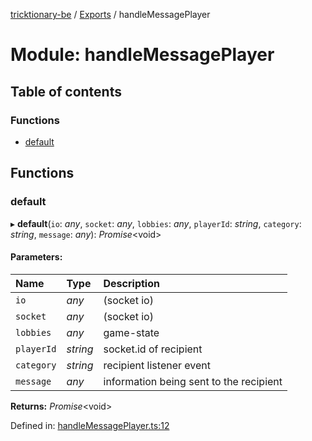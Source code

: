 [tricktionary-be](../README.md) / [Exports](../modules.md) / handleMessagePlayer

# Module: handleMessagePlayer

## Table of contents

### Functions

- [default](handlemessageplayer.md#default)

## Functions

### default

▸ **default**(`io`: *any*, `socket`: *any*, `lobbies`: *any*, `playerId`: *string*, `category`: *string*, `message`: *any*): *Promise*<void\>

#### Parameters:

Name | Type | Description |
:------ | :------ | :------ |
`io` | *any* | (socket io)   |
`socket` | *any* | (socket io)   |
`lobbies` | *any* | game-state   |
`playerId` | *string* | socket.id of recipient   |
`category` | *string* | recipient listener event   |
`message` | *any* | information being sent to the recipient    |

**Returns:** *Promise*<void\>

Defined in: [handleMessagePlayer.ts:12](https://github.com/story-squad/tricktionary-be/blob/d474aad/src/sockets/handleMessagePlayer.ts#L12)
